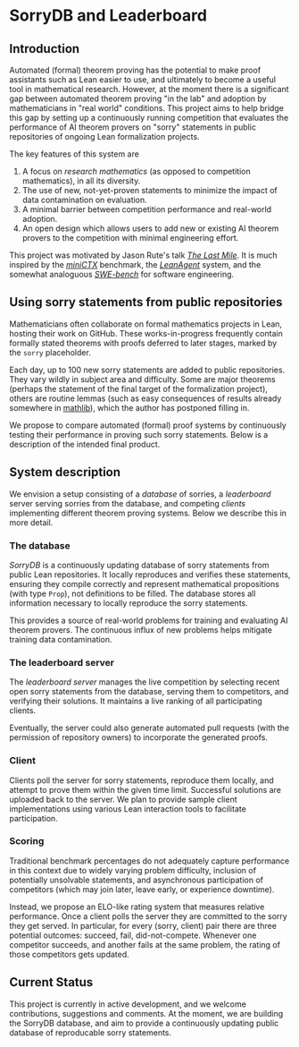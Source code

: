 # SorryDB and Leaderboard

## Introduction

Automated (formal) theorem proving has the potential to make proof assistants such as Lean easier to use, and ultimately to become a useful tool in mathematical research. However, at the moment there is a significant gap between automated theorem proving "in the lab" and adoption by mathematicians in "real world" conditions. This project aims to help bridge this gap by setting up a continuously running competition that evaluates the performance of AI theorem provers on "sorry" statements in public repositories of ongoing Lean formalization projects.

The key features of this system are

1. A focus on *research mathematics* (as opposed to competition mathematics), in all its diversity.
2. The use of new, not-yet-proven statements to minimize the impact of data contamination on evaluation.
3. A minimal barrier between competition performance and real-world adoption.
4. An open design which allows users to add new or existing AI theorem provers to the competition with minimal engineering effort.

This project was motivated by Jason Rute's talk [*The Last Mile*](https://www.youtube.com/watch?v=Yr8dzfVkeHg). It is much inspired by the [*miniCTX*](https://cmu-l3.github.io/minictx/) benchmark, the [*LeanAgent*](https://arxiv.org/abs/2410.06209) system, and the somewhat analoguous [*SWE-bench*](https://www.swebench.com/) for software engineering.

## Using sorry statements from public repositories

Mathematicians often collaborate on formal mathematics projects in Lean, hosting their work on GitHub. These works-in-progress frequently contain formally stated theorems with proofs deferred to later stages, marked by the `sorry` placeholder.

Each day, up to 100 new sorry statements are added to public repositories. They vary wildly in subject area and difficulty. Some are major theorems (perhaps the statement of the final target of the formalization project), others are routine lemmas (such as easy consequences of results already somewhere in [mathlib](https://leanprover-community.github.io/mathlib-overview.html)), which the author has postponed filling in.

We propose to compare automated (formal) proof systems by continuously testing their performance in proving such sorry statements. Below is a description of the intended final product.

## System description

We envision a setup consisting of a *database* of sorries, a *leaderboard* server serving sorries from the database, and competing *clients* implementing different theorem proving systems. Below we describe this in more detail.

### The database

*SorryDB* is a continuously updating database of sorry statements from public
Lean repositories. It locally reproduces and verifies these statements, ensuring
they compile correctly and represent mathematical propositions (with type
`Prop`), not definitions to be filled. The database stores all information
necessary to locally reproduce the sorry statements.

This provides a source of real-world problems for training and evaluating AI
theorem provers. The continuous influx of new problems helps mitigate training
data contamination.

### The leaderboard server

The *leaderboard server* manages the live competition by selecting recent open sorry statements from the database, serving them to competitors, and verifying their solutions. It maintains a live ranking of all participating clients.

Eventually, the server could also generate automated pull requests (with the permission of repository owners) to incorporate the generated proofs.

### Client

Clients poll the server for sorry statements, reproduce them locally, and attempt to prove them within the given time limit. Successful solutions are uploaded back to the server. We plan to provide sample client implementations using various Lean interaction tools to facilitate participation.

### Scoring

Traditional benchmark percentages do not adequately capture performance in this
context due to widely varying problem difficulty, inclusion of potentially unsolvable
statements, and asynchronous participation of competitors (which may join later, leave early, or experience downtime).

Instead, we propose an ELO-like rating system that measures relative performance. Once a client polls the server they are committed to the sorry they get served. In particular, for every (sorry, client) pair there are three potential outcomes: succeed, fail, did-not-compete. Whenever one competitor succeeds, and another fails at the same problem, the rating of those competitors gets updated.

## Current Status

This project is currently in active development, and we welcome contributions, suggestions and comments. At the moment, we are building the SorryDB database, and aim to provide a continuously updating public database of reproducable sorry statements.
